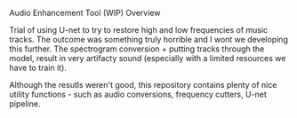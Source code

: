 Audio Enhancement Tool (WIP)
Overview

Trial of using U-net to try to restore high and low frequencies of music tracks. The outcome was something truly horrible and I wont we developing this further.
The spectrogram conversion + putting tracks through the model, result in very artifacty sound (especially with a limited resources we have to train it).

Although the resutls weren't good, this repository contains plenty of nice utility functions - such as audio conversions, frequency cutters, U-net pipeline.
